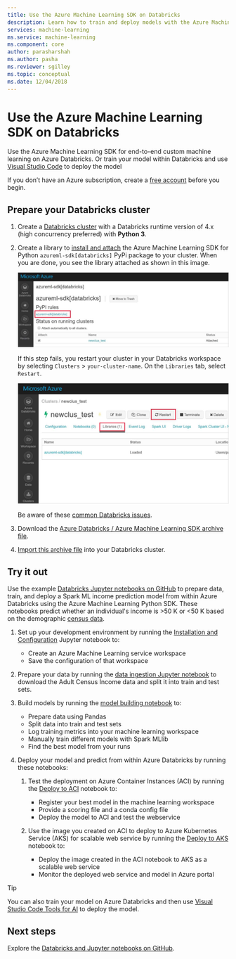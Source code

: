 ```yaml
---
title: Use the Azure Machine Learning SDK on Databricks
description: Learn how to train and deploy models with the Azure Machine Learning SDK on Apache Spark. This article shows an end to end custom machine learning example on Databricks. 
services: machine-learning
ms.service: machine-learning
ms.component: core
author: parasharshah
ms.author: pasha
ms.reviewer: sgilley
ms.topic: conceptual
ms.date: 12/04/2018
---
```


# Use the Azure Machine Learning SDK on Databricks

Use the Azure Machine Learning SDK for end-to-end custom machine learning on Azure Databricks. Or train your model within Databricks and use [Visual Studio Code](how-to-vscode-train-deploy.md#deploy-your-service-from-vs-code) to deploy the model

If you don’t have an Azure subscription, create a [free account](https://aka.ms/AMLfree) before you begin.

## Prepare your Databricks cluster

1. Create a [Databricks cluster](https://docs.microsoft.com/azure/azure-databricks/quickstart-create-databricks-workspace-portal) with a Databricks runtime version of 4.x (high concurrency preferred) with **Python 3**. 

1. Create a library to [install and attach](https://docs.databricks.com/user-guide/libraries.html#create-a-library) the Azure Machine Learning SDK for Python `azureml-sdk[databricks]` PyPi package to your cluster. When you are done, you see the library attached as shown in this image.

   ![SDK installed on Databricks ](./media/how-to-azure-machine-learning-on-databricks/sdk-installed-on-databricks.jpg)

   If this step fails, you restart your cluster in your Databricks workspace by selecting `Clusters` > `your-cluster-name`.  On the `Libraries` tab, select `Restart`.

   ![Restart Databricks cluster ](./media/how-to-azure-machine-learning-on-databricks/restart-databricks-cluster.jpg)

   Be aware of these [common Databricks issues](resource-known-issues.md#databricks).

1. Download the [Azure Databricks / Azure Machine Learning SDK archive file](https://github.com/Azure/MachineLearningNotebooks/blob/master/databricks/Databricks_AMLSDK_github.dbc).

1.  [Import this archive file](https://docs.azuredatabricks.net/user-guide/notebooks/notebook-manage.html#import-an-archive) into your Databricks cluster.  

 
## Try it out

Use the example [Databricks Jupyter notebooks on GitHub](https://github.com/Azure/MachineLearningNotebooks/tree/master/databricks) to prepare data, train, and deploy a Spark ML income prediction model from within Azure Databricks using the Azure Machine Learning Python SDK. These notebooks predict  whether an individual's income is >50 K or <50 K based on the demographic [census data](https://archive.ics.uci.edu/ml/datasets/adult). 

1. Set up your development environment by running the [Installation and Configuration](https://github.com/Azure/MachineLearningNotebooks/blob/master/databricks/01.Installation_and_Configuration.ipynb) Jupyter notebook to:

    * Create an Azure Machine Learning service workspace
    * Save the configuration of that workspace

2. Prepare your data by running the [data ingestion Jupyter notebook](https://github.com/Azure/MachineLearningNotebooks/blob/master/databricks/02.Ingest_data.ipynb) to download the Adult Census Income data and split it into train and test sets.

3. Build models by running the [model building notebook](https://github.com/Azure/MachineLearningNotebooks/blob/master/databricks/03b.Build_model_runHistory.ipynb) to:

    * Prepare data using Pandas
    * Split data into train and test sets
    * Log training metrics into your machine learning workspace
    * Manually train different models with Spark MLlib
    * Find the best model from your runs

4. Deploy your model and predict from within Azure Databricks by running these notebooks:  

    1. Test the deployment on Azure Container Instances (ACI) by running the [Deploy to ACI](https://github.com/Azure/MachineLearningNotebooks/blob/master/databricks/04.Deploy_to_ACI.ipynb) notebook to:

        * Register your best model in the machine learning workspace
        * Provide a scoring file and a conda config file
        * Deploy the model to ACI and test the webservice

    1. Use the image you created on ACI to deploy to Azure Kubernetes Service (AKS) for scalable web service by running the [Deploy to AKS](https://github.com/Azure/MachineLearningNotebooks/blob/master/databricks/04.Deploy_to_AKS_existingImage.ipynb) notebook to:

        * Deploy the image created in the ACI notebook to AKS as a scalable web service
        * Monitor the deployed web service and model in Azure portal

>[!TIP]
> You can also train your model on Azure Databricks and then use [Visual Studio Code Tools for AI](how-to-vscode-train-deploy.md#deploy-your-service-from-vs-code) to deploy the model.

## Next steps

Explore the [Databricks and Jupyter notebooks on GitHub](https://github.com/Azure/MachineLearningNotebooks/tree/master/databricks).
